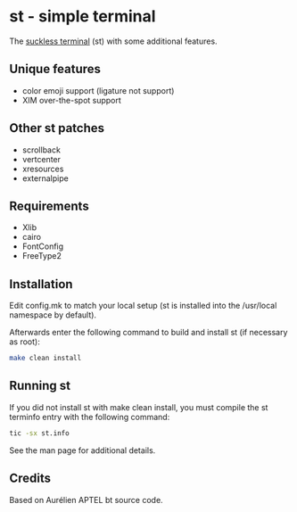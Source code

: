 # st - simple terminal

The [suckless terminal](https://st.suckless.org) (st) with some additional features.

## Unique features

* color emoji support (ligature not support)
* XIM over-the-spot support

## Other st patches

* scrollback
* vertcenter
* xresources
* externalpipe

## Requirements

* Xlib
* cairo
* FontConfig
* FreeType2

## Installation

Edit config.mk to match your local setup (st is installed into the /usr/local namespace by default).

Afterwards enter the following command to build and install st (if necessary as root):

```sh
make clean install
```

## Running st

If you did not install st with make clean install, you must compile the st terminfo entry with the following command:

```sh
tic -sx st.info
```

See the man page for additional details.

## Credits

Based on Aurélien APTEL <aurelien dot aptel at gmail dot com> bt source code.
